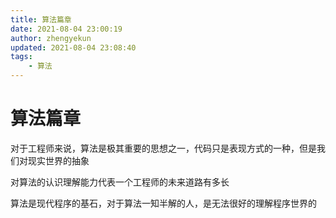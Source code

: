 ```yaml
---
title: 算法篇章
date: 2021-08-04 23:00:19
author: zhengyekun
updated: 2021-08-04 23:08:40
tags: 
	- 算法
---
```

# 算法篇章

对于工程师来说，算法是极其重要的思想之一，代码只是表现方式的一种，但是我们对现实世界的抽象

对算法的认识理解能力代表一个工程师的未来道路有多长

算法是现代程序的基石，对于算法一知半解的人，是无法很好的理解程序世界的
